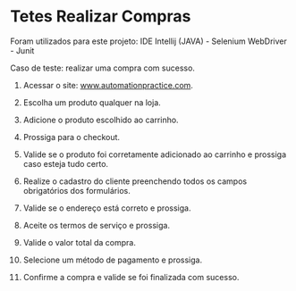 # Tetes Realizar Compras

Foram utilizados para este projeto:
IDE Intellij (JAVA) - Selenium WebDriver - Junit


Caso de teste: realizar uma compra com sucesso.

1. Acessar o site: www.automationpractice.com.

2. Escolha um produto qualquer na loja.

3. Adicione o produto escolhido ao carrinho.

4. Prossiga para o checkout.

5. Valide se o produto foi corretamente adicionado ao carrinho e prossiga caso esteja tudo certo.

6. Realize o cadastro do cliente preenchendo todos os campos obrigatórios dos formulários.

7. Valide se o endereço está correto e prossiga.

8. Aceite os termos de serviço e prossiga.

9. Valide o valor total da compra.

10. Selecione um método de pagamento e prossiga.

11. Confirme a compra e valide se foi finalizada com sucesso.

 
